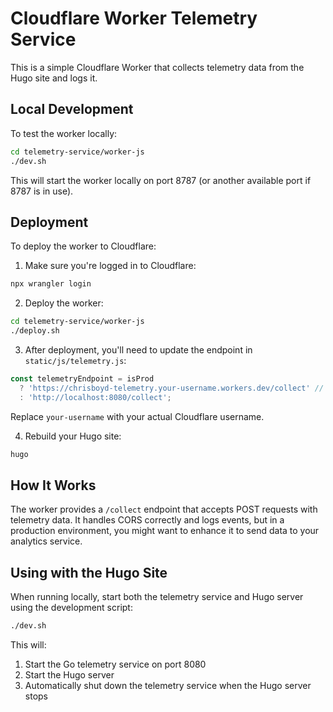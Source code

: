 # Cloudflare Worker Telemetry Service

This is a simple Cloudflare Worker that collects telemetry data from the Hugo site and logs it.

## Local Development

To test the worker locally:

```bash
cd telemetry-service/worker-js
./dev.sh
```

This will start the worker locally on port 8787 (or another available port if 8787 is in use).

## Deployment

To deploy the worker to Cloudflare:

1. Make sure you're logged in to Cloudflare:

```bash
npx wrangler login
```

2. Deploy the worker:

```bash
cd telemetry-service/worker-js
./deploy.sh
```

3. After deployment, you'll need to update the endpoint in `static/js/telemetry.js`:

```javascript
const telemetryEndpoint = isProd
  ? 'https://chrisboyd-telemetry.your-username.workers.dev/collect' // Replace with your actual worker URL
  : 'http://localhost:8080/collect';
```

Replace `your-username` with your actual Cloudflare username.

4. Rebuild your Hugo site:

```bash
hugo
```

## How It Works

The worker provides a `/collect` endpoint that accepts POST requests with telemetry data. It handles CORS correctly and logs events, but in a production environment, you might want to enhance it to send data to your analytics service.

## Using with the Hugo Site

When running locally, start both the telemetry service and Hugo server using the development script:

```bash
./dev.sh
```

This will:
1. Start the Go telemetry service on port 8080
2. Start the Hugo server
3. Automatically shut down the telemetry service when the Hugo server stops 